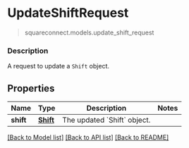 # UpdateShiftRequest
> squareconnect.models.update_shift_request

### Description

A request to update a `Shift` object.

## Properties
Name | Type | Description | Notes
------------ | ------------- | ------------- | -------------
**shift** | [**Shift**](Shift.md) | The updated &#x60;Shift&#x60; object. | 

[[Back to Model list]](../README.md#documentation-for-models) [[Back to API list]](../README.md#documentation-for-api-endpoints) [[Back to README]](../README.md)


